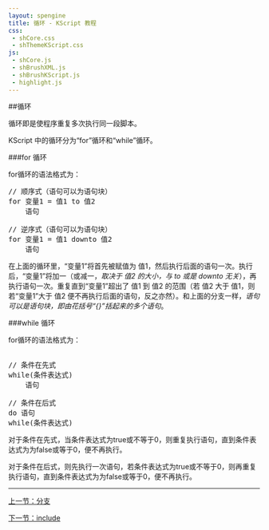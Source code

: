 ```yaml
---
layout: spengine
title: 循环 - KScript 教程
css:
 - shCore.css
 - shThemeKScript.css
js:
 - shCore.js
 - shBrushXML.js
 - shBrushKScript.js
 - highlight.js
---
```


##循环

循环即是使程序重复多次执行同一段脚本。

KScript 中的循环分为“for”循环和“while”循环。

###for 循环

for循环的语法格式为：

<pre class="brush: ks">
// 顺序式（语句可以为语句块）
for 变量1 = 值1 to 值2
	语句

// 逆序式（语句可以为语句块）
for 变量1 = 值1 downto 值2
	语句
</pre>

在上面的循环里，“变量1”将首先被赋值为 值1，然后执行后面的语句一次。执行后，“变量1”将加一（或减一，*取决于 值2 的大小，与 to 或是 downto 无关*），再执行语句一次。重复直到“变量1”超出了 值1 到 值2 的范围（若 值2 大于 值1，则若“变量1”大于 值2 便不再执行后面的语句，反之亦然）。和上面的分支一样，*语句可以是语句块，即由花括号“{}”括起来的多个语句*。

###while 循环

for循环的语法格式为：

<pre class="brush: ks">                    
// 条件在先式
while(条件表达式)
	语句
    
// 条件在后式
do 语句
while(条件表达式)
</pre>

对于条件在先式，当条件表达式为true或不等于0，则重复执行语句，直到条件表达式为为false或等于0，便不再执行。

对于条件在后式，则先执行一次语句，若条件表达式为true或不等于0，则再重复执行语句，直到条件表达式为为false或等于0，便不再执行。

**********************************************************************

[上一节：分支](tutorial_kscript_branch.html)

[下一节：include](tutorial_kscript_include.html)
